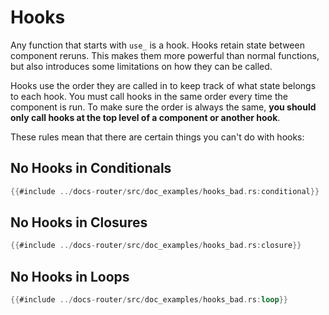 # Hooks

Any function that starts with `use_` is a hook. Hooks retain state between component reruns. This makes them more powerful than normal functions, but also introduces some limitations on how they can be called.


Hooks use the order they are called in to keep track of what state belongs to each hook. You must call hooks in the same order every time the component is run. To make sure the order is always the same, **you should only call hooks at the top level of a component or another hook**.


These rules mean that there are certain things you can't do with hooks:

## No Hooks in Conditionals
```rust
{{#include ../docs-router/src/doc_examples/hooks_bad.rs:conditional}}
```

## No Hooks in Closures
```rust
{{#include ../docs-router/src/doc_examples/hooks_bad.rs:closure}}
```

## No Hooks in Loops
```rust
{{#include ../docs-router/src/doc_examples/hooks_bad.rs:loop}}
```


